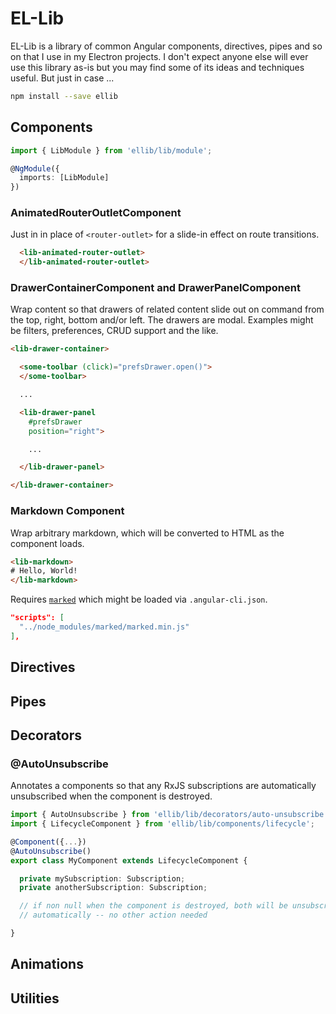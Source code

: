 # EL-Lib

EL-Lib is a library of common Angular components, directives, pipes and so on that I use in my Electron projects. I don't expect anyone else will ever use this library as-is but you may find some of its ideas and techniques useful. But just in case ...

```sh
npm install --save ellib
```

## Components

```typescript
import { LibModule } from 'ellib/lib/module';

@NgModule({
  imports: [LibModule]
})
```

### AnimatedRouterOutletComponent

Just in in place of `<router-outlet>` for a slide-in effect on route transitions.

```html
  <lib-animated-router-outlet>
  </lib-animated-router-outlet>
```

### DrawerContainerComponent and DrawerPanelComponent

Wrap content so that drawers of related content slide out on command from the top, right, bottom and/or left. The drawers are modal. Examples might be filters, preferences, CRUD support and the like.

```html
<lib-drawer-container>

  <some-toolbar (click)="prefsDrawer.open()">
  </some-toolbar>

  ...

  <lib-drawer-panel
    #prefsDrawer
    position="right">

    ...

  </lib-drawer-panel>

</lib-drawer-container>
```

### Markdown Component

Wrap arbitrary markdown, which will be converted to HTML as the component loads.

```html
<lib-markdown>
# Hello, World!
</lib-markdown>  
```

Requires [`marked`](https://www.npmjs.com/package/marked) which might be loaded via `.angular-cli.json`.

```json
"scripts": [
  "../node_modules/marked/marked.min.js"
],
```

## Directives

## Pipes

## Decorators

### @AutoUnsubscribe

Annotates a components so that any RxJS subscriptions are automatically unsubscribed when the component is destroyed.

```typescript
import { AutoUnsubscribe } from 'ellib/lib/decorators/auto-unsubscribe';
import { LifecycleComponent } from 'ellib/lib/components/lifecycle';

@Component({...})
@AutoUnsubscribe()
export class MyComponent extends LifecycleComponent {

  private mySubscription: Subscription;
  private anotherSubscription: Subscription;

  // if non null when the component is destroyed, both will be unsubscribed
  // automatically -- no other action needed

}

```

## Animations

## Utilities
